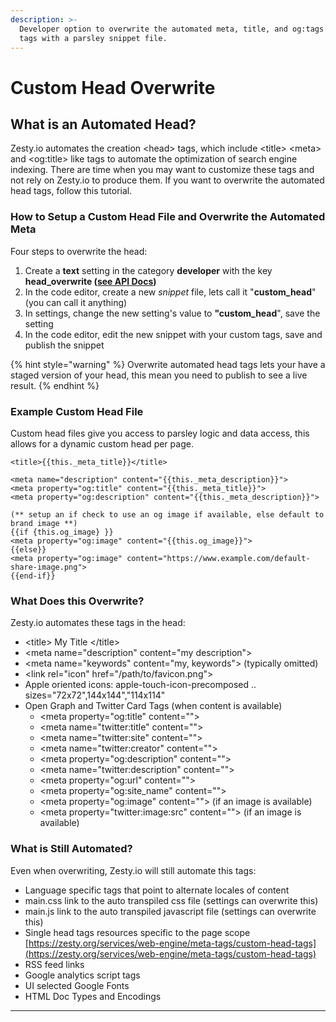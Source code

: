 ```yaml
---
description: >-
  Developer option to overwrite the automated meta, title, and og:tags <head>
  tags with a parsley snippet file.
---
```


# Custom Head Overwrite

## What is an Automated Head?

Zesty.io automates the creation &lt;head&gt; tags, which include &lt;title&gt; &lt;meta&gt; and &lt;og:title&gt; like tags to automate the optimization of search engine indexing. There are time when you may want to customize these tags and not rely on Zesty.io to produce them. If you want to overwrite the automated head tags, follow this tutorial.

### How to Setup a Custom Head File and Overwrite the Automated Meta

Four steps to overwrite the head:

1. Create a **text** setting in the category **developer** with the key **head\_overwrite \(**[**see API Docs**](https://instances-api.zesty.org/?version=latest#588eccb2-8f3a-482d-b2dd-cfc9a2be93e9)**\)**
2. In the code editor, create a new _snippet_ file, lets call it "**custom\_head**" \(you can call it anything\)
3. In settings, change the new setting's value to **"custom\_head**", save the setting
4. In the code editor, edit the new snippet with your custom tags, save and publish the snippet

{% hint style="warning" %}
Overwrite automated head tags lets your have a staged version of your head, this mean you need to publish to see a live result.
{% endhint %}

### Example Custom Head File

Custom head files give you access to parsley logic and data access, this allows for a dynamic custom head per page.

```markup
<title>{{this._meta_title}}</title>

<meta name="description" content="{{this._meta_description}}">
<meta property="og:title" content="{{this._meta_title}}">
<meta property="og:description" content="{{this._meta_description}}">

(** setup an if check to use an og image if available, else default to brand image **)
{{if {this.og_image} }}
<meta property="og:image" content="{{this.og_image}}">
{{else}}
<meta property="og:image" content="https://www.example.com/default-share-image.png">
{{end-if}}

```

### What Does this Overwrite?

Zesty.io automates these tags in the head:

* &lt;title&gt; My Title &lt;/title&gt;
* &lt;meta name="description" content="my description"&gt;
* &lt;meta name="keywords" content="my, keywords"&gt; \(typically omitted\)
* &lt;link rel="icon" href="/path/to/favicon.png"&gt;
* Apple oriented icons: apple-touch-icon-precomposed .. sizes="72x72",144x144","114x114"
* Open Graph and Twitter Card Tags \(when content is available\)
  * &lt;meta property="og:title" content=""&gt;
  * &lt;meta name="twitter:title" content=""&gt;
  * &lt;meta name="twitter:site" content=""&gt;
  * &lt;meta name="twitter:creator" content=""&gt;
  * &lt;meta property="og:description" content=""&gt;
  * &lt;meta name="twitter:description" content=""&gt;
  * &lt;meta property="og:url" content=""&gt;
  * &lt;meta property="og:site\_name" content=""&gt;
  * &lt;meta property="og:image" content=""&gt; \(if an image is available\)
  * &lt;meta property="twitter:image:src" content=""&gt; \(if an image is available\)

### What is Still Automated?

Even when overwriting, Zesty.io will still automate this tags:

* Language specific tags that point to alternate locales of content
* main.css link to the auto transpiled css file \(settings can overwrite this\)
* main.js link to the auto transpiled javascript file \(settings can overwrite this\)
* Single head tags resources specific to the page scope [https://zesty.org/services/web-engine/meta-tags/custom-head-tags](https://zesty.org/services/web-engine/meta-tags/custom-head-tags)
* RSS feed links
* Google analytics script tags
* UI selected Google Fonts
* HTML Doc Types and Encodings



  
****



